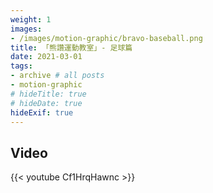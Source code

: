 ```yaml
---
weight: 1
images:
- /images/motion-graphic/bravo-baseball.png
title: 「熊讚運動教室」- 足球篇
date: 2021-03-01
tags:
- archive # all posts
- motion-graphic
# hideTitle: true
# hideDate: true
hideExif: true
---
```


## Video

{{< youtube Cf1HrqHawnc >}}
